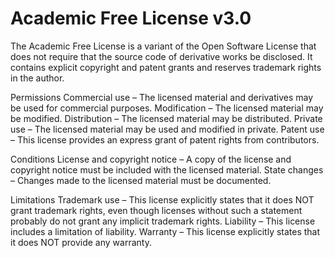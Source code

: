 Academic Free License v3.0
==========================

The Academic Free License is a variant of the Open Software License that does not require that the source code of
derivative works be disclosed. It contains explicit copyright and patent grants and reserves trademark rights in the
author.

Permissions
Commercial use – The licensed material and derivatives may be used for commercial purposes.
Modification – The licensed material may be modified.
Distribution – The licensed material may be distributed.
Private use – The licensed material may be used and modified in private.
Patent use – This license provides an express grant of patent rights from contributors.

Conditions
License and copyright notice – A copy of the license and copyright notice must be included with the licensed material.
State changes – Changes made to the licensed material must be documented.

Limitations
Trademark use – This license explicitly states that it does NOT grant trademark rights, even though licenses without
    such a statement probably do not grant any implicit trademark rights.
Liability – This license includes a limitation of liability.
Warranty – This license explicitly states that it does NOT provide any warranty.
